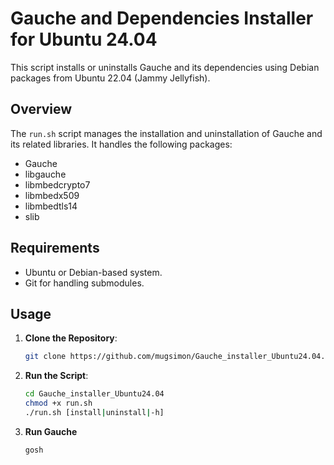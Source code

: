 # Gauche and Dependencies Installer for Ubuntu 24.04

This script installs or uninstalls Gauche and its dependencies using Debian packages from Ubuntu 22.04 (Jammy Jellyfish).

## Overview

The `run.sh` script manages the installation and uninstallation of Gauche and its related libraries. It handles the following packages:
- Gauche
- libgauche
- libmbedcrypto7
- libmbedx509
- libmbedtls14
- slib

## Requirements
- Ubuntu or Debian-based system.
- Git for handling submodules.

## Usage
1. **Clone the Repository**:
   ```bash
   git clone https://github.com/mugsimon/Gauche_installer_Ubuntu24.04.git
   ```
2. **Run the Script**:
   ```bash
   cd Gauche_installer_Ubuntu24.04
   chmod +x run.sh
   ./run.sh [install|uninstall|-h]
3. **Run Gauche**
   ```bash
   gosh
   ```